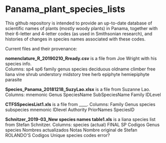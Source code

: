 # Panama_plant_species_lists

This github repository is intended to provide an up-to-date database of scientific names of plants (mostly woody plants) in Panama, 
together with their 6-letter and 4-letter codes (as used in Smithsonian research), and histories of changes in species names associated with these codes. 

Current files and their provenance:

**nomenclature_R_20190210_Rready.csv** is a file from Joe Wright with his species info.  
Columns: sp4	sp6	family	genus	species	deciduous	oldname	climber	free	liana	vine	shrub	understory	midstory	tree	herb	epiphyte	hemiepiphyte	parasite

**Species_Panama_20181218_SuzyLao.xlsx** is a file from Suzanne Lao.
Columns: mnemonic	Genus	SpeciesName	SubSpeciesName	Family	IDLevel

**CTFSSpeciesList1.xls** is a file from ____. 
Columns: Family	Genus	species	subspecies	mnemonic	IDlevel	Authority	PriorNames	SpeciesID

**Schnitzer_2019-03_New species names table1.xls** is a liana species list from Stefan Schnitzer.
Columns: species (actual)	FINAL SP Codigos	Genus	species	Nombres actualizados	Notas	Nombre original de Stefan	ROLANDO'S Codigos	Unique species codes	error?




